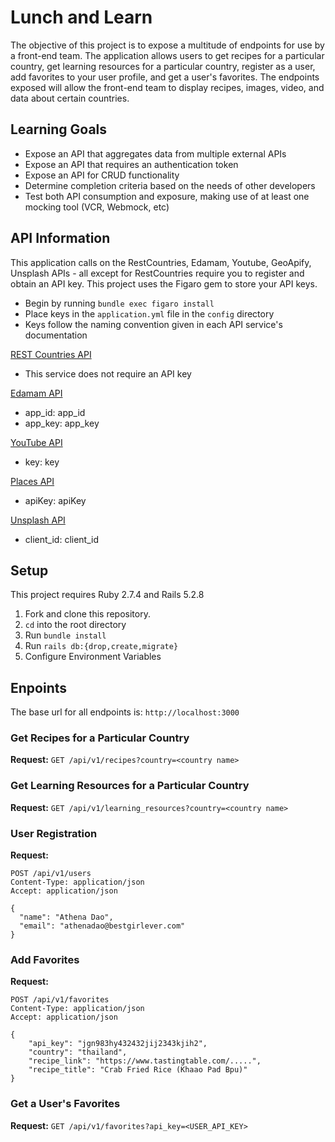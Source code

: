 # Lunch and Learn
The objective of this project is to expose a multitude of endpoints for use by a front-end team. The application allows users to get recipes for a particular country, get learning resources for a particular country, register as a user, add favorites to your user profile, and get a user's favorites. The endpoints exposed will allow the front-end team to display recipes, images, video, and data about certain countries.

## Learning Goals 
* Expose an API that aggregates data from multiple external APIs
* Expose an API that requires an authentication token 
* Expose an API for CRUD functionality
* Determine completion criteria based on the needs of other developers 
* Test both API consumption and exposure, making use of at least one mocking tool (VCR, Webmock, etc)

## API Information
This application calls on the RestCountries, Edamam, Youtube, GeoApify, Unsplash APIs - all except for RestCountries require you to register and obtain an API key. This project uses the Figaro gem to store your API keys.

* Begin by running `bundle exec figaro install`
* Place keys in the `application.yml` file in the `config` directory
* Keys follow the naming convention given in each API service's documentation

[REST Countries API](https://restcountries.com/)
* This service does not require an API key

[Edamam API](https://developer.edamam.com/)
* app_id: app_id
* app_key: app_key

[YouTube API](https://developers.google.com/youtube/v3/docs/)
* key: key

[Places API](https://apidocs.geoapify.com/docs/)
* apiKey: apiKey

[Unsplash API](https://unsplash.com/documentation)
* client_id: client_id


## Setup
This project requires Ruby 2.7.4 and Rails 5.2.8

1. Fork and clone this repository.
1. `cd` into the root directory
1. Run `bundle install`
1. Run `rails db:{drop,create,migrate}`
1. Configure Environment Variables

## Enpoints 
The base url for all endpoints is: `http://localhost:3000`

### Get Recipes for a Particular Country
**Request:** `GET /api/v1/recipes?country=<country name>`

### Get Learning Resources for a Particular Country
**Request:** `GET /api/v1/learning_resources?country=<country name>` 

### User Registration
**Request:** 
```
POST /api/v1/users
Content-Type: application/json
Accept: application/json

{
  "name": "Athena Dao",
  "email": "athenadao@bestgirlever.com"
}
```

### Add Favorites
**Request:**
```
POST /api/v1/favorites
Content-Type: application/json
Accept: application/json

{
    "api_key": "jgn983hy432432jij2343kjih2",
    "country": "thailand",
    "recipe_link": "https://www.tastingtable.com/.....",
    "recipe_title": "Crab Fried Rice (Khaao Pad Bpu)"
}
```

### Get a User's Favorites
**Request:** `GET /api/v1/favorites?api_key=<USER_API_KEY>`

